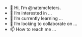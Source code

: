 - 👋 Hi, I’m @natemcfeters.
- 👀 I’m interested in ...
- 🌱 I’m currently learning ...
- 💞️ I’m looking to collaborate on ...
- 📫 How to reach me ...

<!---
natemcfeters/natemcfeters is a ✨ special ✨ repository because its `README.md` (this file) appears on your GitHub profile.
You can click the Preview link to take a look at your changes.
--->
